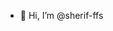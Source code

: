 - 👋 Hi, I’m @sherif-ffs

<!---
sherif-ffs/sherif-ffs is a ✨ special ✨ repository because its `README.md` (this file) appears on your GitHub profile.
You can click the Preview link to take a look at your changes.
--->
